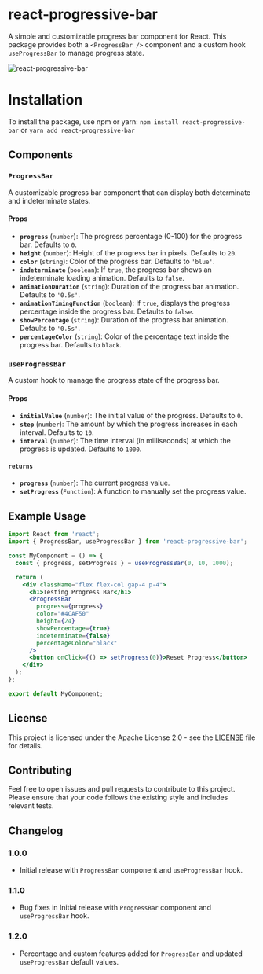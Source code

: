 # react-progressive-bar
A simple and customizable progress bar component for React. This package provides both a `<ProgressBar />` component and a custom hook `useProgressBar` to manage progress state.

![react-progressive-bar](https://github.com/user-attachments/assets/e4c2ee1d-ef26-412f-8c99-d5ed4d6b5ec0)

# Installation
To install the package, use npm or yarn:
`npm install react-progressive-bar`
or
`yarn add react-progressive-bar`

## Components

### `ProgressBar`
A customizable progress bar component that can display both determinate and indeterminate states.
#### Props
-   **`progress`** (`number`): The progress percentage (0-100) for the progress bar. Defaults to `0`.
-   **`height`** (`number`): Height of the progress bar in pixels. Defaults to `20`.
-   **`color`** (`string`): Color of the progress bar. Defaults to `'blue'`.
-   **`indeterminate`** (`boolean`): If `true`, the progress bar shows an indeterminate loading animation. Defaults to `false`.
-   **`animationDuration`** (`string`): Duration of the progress bar animation. Defaults to `'0.5s'`.
-   **`animationTimingFunction`** (`boolean`): If `true`, displays the progress percentage inside the progress bar. Defaults to `false`.
-   **`showPercentage`** (`string`): Duration of the progress bar animation. Defaults to `'0.5s'`.
-   **`percentageColor`** (`string`): Color of the percentage text inside the progress bar. Defaults to `black`.

### `useProgressBar`
A custom hook to manage the progress state of the progress bar.
#### Props
-   **`initialValue`** (`number`): The initial value of the progress. Defaults to `0`.
-   **`step`** (`number`): The amount by which the progress increases in each interval. Defaults to `10`.
-   **`interval`** (`number`): The time interval (in milliseconds) at which the progress is updated. Defaults to `1000`.

#### `returns`
-   **`progress`** (`number`): The current progress value.
-   **`setProgress`** (`Function`): A function to manually set the progress value.


## Example Usage

```jsx
import React from 'react';
import { ProgressBar, useProgressBar } from 'react-progressive-bar';

const MyComponent = () => {
  const { progress, setProgress } = useProgressBar(0, 10, 1000);

  return (
    <div className="flex flex-col gap-4 p-4">
      <h1>Testing Progress Bar</h1>
      <ProgressBar
        progress={progress}
        color="#4CAF50"
        height={24}
        showPercentage={true}
        indeterminate={false}
        percentageColor="black"
      />
      <button onClick={() => setProgress(0)}>Reset Progress</button>
    </div>
  );
};

export default MyComponent;
```

## License

This project is licensed under the Apache License 2.0 - see the [LICENSE](https://github.com/cwmohit/react-progressive-bar/blob/main/LICENSE) file for details.

## Contributing

Feel free to open issues and pull requests to contribute to this project. Please ensure that your code follows the existing style and includes relevant tests.

## Changelog

### 1.0.0
-   Initial release with `ProgressBar` component and `useProgressBar` hook.

### 1.1.0
-   Bug fixes in Initial release with `ProgressBar` component and `useProgressBar` hook.

### 1.2.0
-   Percentage and custom features added for `ProgressBar` and updated `useProgressBar` default values.
